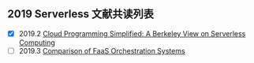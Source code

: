 

## 2019 Serverless 文献共读列表

- [x]  2019.2 [Cloud Programming Simplified: A Berkeley View on Serverless Computing](https://rise.cs.berkeley.edu/blog/a-berkeley-view-on-serverless-computing/)
- [ ]  2019.3 [Comparison of FaaS Orchestration Systems](https://arxiv.org/pdf/1807.11248.pdf)
